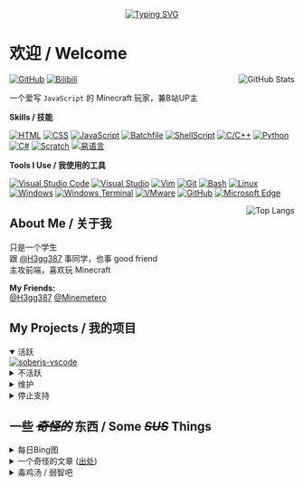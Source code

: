 <div align="center">
  <a href="https://readme-typing-svg.demolab.com/" target="_blank">
    <img src="https://readme-typing-svg.demolab.com?font=Fira+Code&pause=1000&color=71DB99&center=true&vCenter=true&random=true&width=450&lines=Welcome+to+my+GitHub!;Hello+World!;I+love+JavaScript!;Minecraft+is+very+nice!;Technoblade+Never+Dies!;Front-end+developer!" alt="Typing SVG" />
  </a>
</div>

# 欢迎 / Welcome  

<a href="https://github.com/anuraghazra/github-readme-stats" target="_blank" align="right">
  <img title="GitHub Stats" src="https://github-readme-stats.vercel.app/api?username=lingbopro&show_icons=true&theme=one_dark_pro" align="right" />
</a>

[![GitHub](https://img.shields.io/badge/GitHub-gray?logo=github&style=flat-square)](https://github.com/lingbopro "GitHub")
[![Bilibili](https://img.shields.io/badge/Bilibili-gray?logo=bilibili&style=flat-square)](https://space.bilibili.com/1886311488 "Bilibili")

一个爱写 `JavaScript` 的 Minecraft 玩家，兼B站UP主  

**Skills / 技能**

[![HTML](https://img.shields.io/badge/HTML-nice-grey?logo=html5&logoColor=white&style=flat-square&labelColor=orange)](https://github.com/lingbopro?tab=repositories&q=&language=html)
[![CSS](https://img.shields.io/badge/CSS-good-grey?logo=css3&logoColor=white&style=flat-square&labelColor=blue)](https://github.com/lingbopro?tab=repositories&q=&language=css)
[![JavaScript](https://img.shields.io/badge/JavaScript-good-grey?logo=javascript&logoColor=white&style=flat-square&labelColor=yellow)](https://github.com/lingbopro?tab=repositories&q=&language=javascript)
[![Batchfile](https://img.shields.io/badge/Batchfile-good-grey?style=flat-square&logo=windows10&logoColor=white&labelColor=blue)](https://github.com/lingbopro?tab=repositories&q=&language=batchfile)
[![ShellScript](https://img.shields.io/badge/ShellScript-good-grey?style=flat-square&logo=gnubash&logoColor=white&labelColor=black)](https://github.com/lingbopro?tab=repositories&q=&language=shell)
[![C/C++](https://img.shields.io/badge/C%2FC%2B%2B-some-grey?style=flat-square&logo=c%2B%2B&logoColor=white&labelColor=blue)](https://github.com/lingbopro?tab=repositories&q=&language=C%2B%2B)
[![Python](https://img.shields.io/badge/Python-little-grey?style=flat-square&logo=python&logoColor=white&labelColor=blue)](https://github.com/lingbopro?tab=repositories&q=&language=python)
[![C#](https://img.shields.io/badge/C%23-few-grey?style=flat-square&logo=csharp&logoColor=white&labelColor=purple)](https://github.com/lingbopro?tab=repositories&q=&language=C%23)
[![Scratch](https://img.shields.io/badge/Scratch-nice-grey?style=flat-square&logo=scratch&logoColor=white&labelColor=yellow)]()
[![易语言](https://img.shields.io/badge/%E6%98%93%E8%AF%AD%E8%A8%80-good-grey?logo=data%3Aimage%2Fpng%3Bbase64%2CiVBORw0KGgoAAAANSUhEUgAAABAAAAAQAgMAAABinRfyAAAAIGNIUk0AAHomAACAhAAA%2BgAAAIDoAAB1MAAA6mAAADqYAAAXcJy6UTwAAAAJUExURQAAAP8AAP%2F%2F%2F2cZZB4AAAABdFJOUwBA5thmAAAAAWJLR0QCZgt8ZAAAAAd0SU1FB%2BgGDAUGEL5zDF4AAABISURBVAjXJYxBCsAgEAPzif6sEczdwvofBXvfg%2FvKrjSnyRCCi7yhCEcjK56I9VM%2FjmoEd1KZr0GSwTKge9Y5NrpK7kwD5%2BoDefAcYpQtlXYAAAAldEVYdGRhdGU6Y3JlYXRlADIwMjQtMDYtMTJUMDU6MDY6MTYrMDA6MDByrOYxAAAAJXRFWHRkYXRlOm1vZGlmeQAyMDI0LTA2LTEyVDA1OjA2OjE2KzAwOjAwA%2FFejQAAACh0RVh0ZGF0ZTp0aW1lc3RhbXAAMjAyNC0wNi0xMlQwNTowNjoxNiswMDowMFTkf1IAAAAASUVORK5CYII%3D&logoColor=white&style=flat-square&labelColor=red)]()

**Tools I Use / 我使用的工具**

[![Visual Studio Code](https://img.shields.io/badge/Visual_Studio_Code-blue?logo=visualstudiocode&logoColor=white&style=flat-square)](https://code.visualstudio.com)
[![Visual Studio](https://img.shields.io/badge/Visual_Studio-purple?logo=visualstudio&logoColor=white&style=flat-square)](https://visualstudio.microsoft.com)
[![Vim](https://img.shields.io/badge/Vim-green?logo=vim&logoColor=white&style=flat-square)](https://vim.org)
[![Git](https://img.shields.io/badge/Git-orange?logo=git&logoColor=white&style=flat-square)](https://git-scm.com)
[![Bash](https://img.shields.io/badge/Bash-grey?logo=gnubash&logoColor=white&style=flat-square)](https://www.gnu.org/software/bash)
[![Linux](https://img.shields.io/badge/Linux-black?logo=linux&logoColor=white&style=flat-square)](https://linux.org)
[![Windows](https://img.shields.io/badge/Windows-blue?logo=windows&logoColor=white&style=flat-square)](https://windows.microsoft.com)
[![Windows Terminal](https://img.shields.io/badge/Windows_Terminal-grey?logo=windowsterminal&logoColor=white&style=flat-square)](https://github.com/windows/terminal)
[![VMware](https://img.shields.io/badge/VMware-orange?logo=vmware&logoColor=white&style=flat-square)](https://vmware.com)
[![GitHub](https://img.shields.io/badge/GitHub-black?logo=github&logoColor=white&style=flat-square)](https://github.com)
[![Microsoft Edge](https://img.shields.io/badge/Microsoft_Edge-darkgreen?logo=microsoftedge&logoColor=white&style=flat-square)](https://microsoft.com/edge)

<a href="https://github.com/anuraghazra/github-readme-stats" target="_blank">
    <img title="Top Langs" src="https://github-readme-stats.vercel.app/api/top-langs?username=lingbopro&theme=one_dark_pro&layout=compact" align="right" />
</a>

## About Me / 关于我

只是一个学生  
跟 [@H3gg387](https://github.com/H3gg387) 事同学，也事 good friend  
主攻前端，喜欢玩 Minecraft  

**My Friends:**  
[@H3gg387](https://github.com/H3gg387)
[@Minemetero](https://github.com/Minemetero)

## My Projects / 我的项目

<details open>
  <summary>活跃</summary>
  <a href="https://github.com/lingbopro/soberjs-vscode">
    <img src="https://github-readme-stats.vercel.app/api/pin/?username=lingbopro&repo=soberjs-vscode&theme=one_dark_pro" alt="soberjs-vscode" />
  </a>
</details>
<details>
  <summary>不活跃</summary>
  <a href="https://github.com/lingbopro/easy-github-hosts">
    <img src="https://github-readme-stats.vercel.app/api/pin/?username=lingbopro&repo=easy-github-hosts&theme=one_dark_pro" alt="easy-github-hosts" />
  </a>
  <a href="https://github.com/lingbopro/AlwaysBing">
    <img src="https://github-readme-stats.vercel.app/api/pin/?username=lingbopro&repo=AlwaysBing&theme=one_dark_pro" alt="AlwaysBing" />
  </a>
</details>
<details>
  <summary>维护</summary>
  <a href="https://github.com/lingbopro/rename-back-lnk">
    <img src="https://github-readme-stats.vercel.app/api/pin/?username=lingbopro&repo=rename-back-lnk&theme=one_dark_pro" alt="rename-back-lnk" />
  </a>
  <a href="https://github.com/lingbopro/random-student">
    <img src="https://github-readme-stats.vercel.app/api/pin/?username=lingbopro&repo=random-student&theme=one_dark_pro" alt="random-student" />
  </a>
  <a href="https://github.com/lingbopro/auto-close-netease-popup">
    <img src="https://github-readme-stats.vercel.app/api/pin/?username=lingbopro&repo=auto-close-netease-popup&theme=one_dark_pro" alt="auto-close-netease-popup" />
  </a>
</details>
<details>
  <summary>停止支持</summary>
  <p>暂无 <code>:)</code></p>
</details>

## 一些 _~~奇怪的~~_ 东西 / Some _~~SUS~~_ Things
<details>
  <summary>每日Bing图</summary>
  <a href="https://7ed.net/bing/api?cn=false" target="_blank" title="Bing每日图片-国际版 (点击查看大图)">
    <img src="https://7ed.net/bing/api?size=640x480&cn=false" width="48%" alt="Bing每日图片-国际版" />
  </a>
  <a href="https://7ed.net/bing/api?cn=true" target="_blank" title="Bing每日图片-国内版 (点击查看大图)">
    <img src="https://7ed.net/bing/api?size=640x480&cn=true" width="48%" alt="Bing每日图片-国内版" />
  </a>
  <p><i>
    点击查看大图
  </i></p>
  <p><i>
    数据来自 <a href="https://www.7ed.net/get-api/bing.html">7ED</a>
  </i></p>
</details>
<details>
  <summary>一个奇怪的文章 (<a href="https://www.luogu.com.cn/user/1183057#main" target="_blank">出处</a>)</summary>

```
如果26个英文字母：
A B C D E F G H I J K L M N O P Q R S T U V W X Y Z

分别等于：
1 2 3 4 5 6 7 8 9 10 11 12 13 14 15 16 17 18 19 20 21 22 23 24 25 26

那么：

Knowledge（知识）：K+N+O+W+L+E+D+G+E = 11+14+15+23+12+5+4+7+5 = 96%。
Workhard（努力工作）：W+O+R+K+H+A+R+D = 23+15+18+11+8+1+18+4 = 98%。

也就是说知识和努力工作对我们人生的影响可以达到96％和98％。

Luck（好运）：L+U+C+K = 12+21+3+11 = 47%。
Love（爱情）：L+O+V+E = 12+15+22+5 = 54%。

看来，这些我们通常认为重要的东西却并没起到最重要的作用。
那么，什么可以决定我们100％的人生呢？

是Money（金钱）吗？
Money（金钱）：M+O+N+E+Y = 13+15+14+5+25 = 72%。

看来也不是。

是Leadership（领导能力）吗？
Leadership（领导能力）：L+E+A+D+E+R+S+H+I+P = 12+5+1+4+5+18+19+9+16 = 89%。

还不是。
金钱，权力也不能完全决定我们的生活，那是什么呢？

其实，真正能使我们生活圆满的东西就在我们的代码里面！
是iostream（C++输入输出流头文件）

I+O+S+T+R+E+A+M = 9+15+19+20+18+5+1+13 = 100%。 所以坚持写代码吧……
```

</details>
<details>
  <summary>毒鸡汤 / 弱智吧</summary>
  <a href="https://www.7ed.net/get-api/soup.html" target="_blank">
    <img src="https://img.shields.io/badge/dynamic/json?url=https%3A%2F%2Fwww.7ed.net%2Fsoup%2Fapi&query=%24.badsoup&style=flat-square&label=%E6%AF%92%E9%B8%A1%E6%B1%A4&color=red&cacheSeconds=10" alt="毒鸡汤">
  </a>
  <br />
  <a href="https://www.7ed.net/get-api/ruozi.html" target="_blank">
    <img src="https://img.shields.io/badge/dynamic/json?url=https%3A%2F%2Fwww.7ed.net%2Fruozi%2Fapi&query=%24.ruozi&style=flat-square&label=%E5%BC%B1%E6%99%BA%E5%90%A7&color=purple&cacheSeconds=10" alt="弱智吧">
  </a>
  <br />
  <p><i>
    数据来自 <a href="https://www.7ed.net/get-api/bing.html">7ED</a>
  </i></p>
</details>


<!---
lingbopro/lingbopro is a ✨ special ✨ repository because its `README.md` (this file) appears on your GitHub profile.
You can click the Preview link to take a look at your changes.
--->
